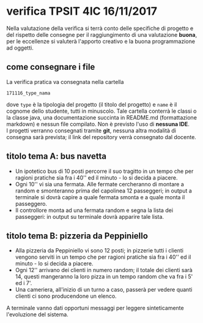 # verifica TPSIT 4IC 16/11/2017

Nella valutazione della verifica si terrà conto delle specifiche di progetto e del rispetto delle consegne per il raggiungimento di una valutazione **buona**, per le eccellenze si valuterà l'apporto creativo e la buona programmazione ad oggetti.

## come consegnare i file

La verifica pratica va consegnata nella cartella
```
171116_type_nama
```
dove `type` è la tipologia del progetto (il titolo del progetto) e `name` è il cognome dello studente, tutti in minuscolo. Tale cartella conterrà le classi o la classe java, una documentazione succinta in README.md (formattazione markdown) e nessun file compilato. Non è previsto l'uso di **nessuna IDE**.  
I progetti verranno consegnati tramite **git**, nessuna altra modalità di consegna sarà prevista; il link del repository verrà consegnato dal docente.

## titolo tema A: bus navetta

- Un ipotetico bus di 10 posti percorre il suo tragitto in un tempo che per ragioni pratiche sia fra i 40'' ed il minuto - lo si decida a piacere.
- Ogni 10'' vi sia una fermata. Alle fermate cercheranno di montare a random e smonteranno prima del capolinea 12 passeggeri; in output a terminale si dovrà capire a quale fermata smonta e a quale monta il passeggero.
- Il controllore monta ad una fermata random e segna la lista dei passeggeri: in output su terminale dovrà apparire tale lista.

## titolo tema B: pizzeria da Peppiniello

- Alla pizzeria da Peppiniello vi sono 12 posti; in pizzerie tutti i clienti vengono serviti in un tempo che per ragioni pratiche sia fra i 40'' ed il minuto - lo si decida a piacere.
- Ogni 12'' arrivano dei clienti in numero random; il totale dei clienti sarà 14, questi mangeranno la loro pizza in un tempo random che va fra i 5' ed i 7'.
- Una cameriera, all'inizio di un turno a caso, passerà per vedere quanti clienti ci sono producendone un elenco.

A terminale vanno dati opportuni messaggi per leggere sinteticamente l'evoluzione del sistema.
 

